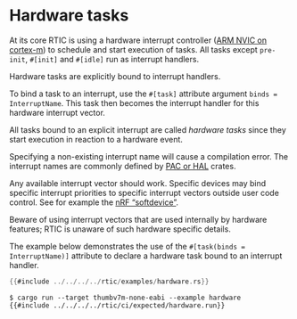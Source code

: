 # Hardware tasks

At its core RTIC is using a hardware interrupt controller ([ARM NVIC on cortex-m][NVIC]) to schedule and start execution of tasks. All tasks except `pre-init`, `#[init]` and `#[idle]` run as interrupt handlers.

Hardware tasks are explicitly bound to interrupt handlers.

To bind a task to an interrupt, use the `#[task]` attribute argument `binds = InterruptName`. This task then becomes the interrupt handler for this hardware interrupt vector.

All tasks bound to an explicit interrupt are called *hardware tasks* since they start execution in reaction to a hardware event.

Specifying a non-existing interrupt name will cause a compilation error. The interrupt names are commonly defined by [PAC or HAL][pacorhal] crates.

Any available interrupt vector should work. Specific devices may bind specific interrupt priorities to specific interrupt vectors outside user code control. See for example the  [nRF “softdevice”](https://github.com/rtic-rs/cortex-m-rtic/issues/434).

Beware of using interrupt vectors that are used internally by hardware features; RTIC is unaware of such hardware specific details.

[pacorhal]: https://docs.rust-embedded.org/book/start/registers.html
[NVIC]: https://developer.arm.com/documentation/100166/0001/Nested-Vectored-Interrupt-Controller/NVIC-functional-description/NVIC-interrupts

The example below demonstrates the use of the `#[task(binds = InterruptName)]` attribute to declare a hardware task bound to an interrupt handler.

``` rust
{{#include ../../../../rtic/examples/hardware.rs}}
```

``` console
$ cargo run --target thumbv7m-none-eabi --example hardware
{{#include ../../../../rtic/ci/expected/hardware.run}}
```
